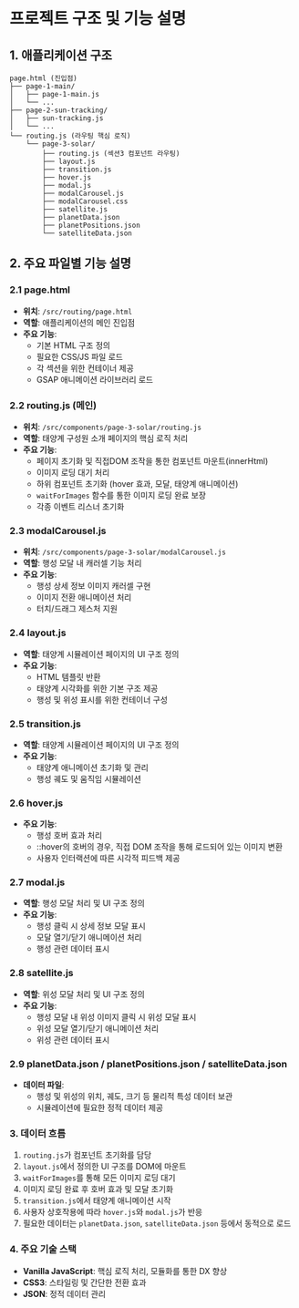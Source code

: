 # 프로젝트 구조 및 기능 설명

## 1. 애플리케이션 구조

```
page.html (진입점)
├── page-1-main/
│   ├── page-1-main.js
│   └── ...
├── page-2-sun-tracking/
│   ├── sun-tracking.js
│   └── ...
└── routing.js (라우팅 핵심 로직)
    └── page-3-solar/
        ├── routing.js (섹션3 컴포넌트 라우팅)
        ├── layout.js
        ├── transition.js
        ├── hover.js
        ├── modal.js
        ├── modalCarousel.js
        ├── modalCarousel.css
        ├── satellite.js
        ├── planetData.json
        ├── planetPositions.json
        └── satelliteData.json
```

## 2. 주요 파일별 기능 설명

### 2.1 page.html

- **위치**: `/src/routing/page.html`
- **역할**: 애플리케이션의 메인 진입점
- **주요 기능**:
  - 기본 HTML 구조 정의
  - 필요한 CSS/JS 파일 로드
  - 각 섹션을 위한 컨테이너 제공
  - GSAP 애니메이션 라이브러리 로드

### 2.2 routing.js (메인)

- **위치**: `/src/components/page-3-solar/routing.js`
- **역할**: 태양계 구성원 소개 페이지의 핵심 로직 처리
- **주요 기능**:
  - 페이지 초기화 및 직접DOM 조작을 통한 컴포넌트 마운트(innerHtml)
  - 이미지 로딩 대기 처리
  - 하위 컴포넌트 초기화 (hover 효과, 모달, 태양계 애니메이션)
  - `waitForImages` 함수를 통한 이미지 로딩 완료 보장
  - 각종 이벤트 리스너 초기화

### 2.3 modalCarousel.js

- **위치**: `/src/components/page-3-solar/modalCarousel.js`
- **역할**: 행성 모달 내 캐러셀 기능 처리
- **주요 기능**:
  - 행성 상세 정보 이미지 캐러셀 구현
  - 이미지 전환 애니메이션 처리
  - 터치/드래그 제스처 지원

### 2.4 layout.js

- **역할**: 태양계 시뮬레이션 페이지의 UI 구조 정의
- **주요 기능**:
  - HTML 템플릿 반환
  - 태양계 시각화를 위한 기본 구조 제공
  - 행성 및 위성 표시를 위한 컨테이너 구성

### 2.5 transition.js

- **역할**: 태양계 시뮬레이션 페이지의 UI 구조 정의
- **주요 기능**:
  - 태양계 애니메이션 초기화 및 관리
  - 행성 궤도 및 움직임 시뮬레이션

### 2.6 hover.js

- **주요 기능**:
  - 행성 호버 효과 처리
  - ::hover의 호버의 경우, 직접 DOM 조작을 통해 로드되어 있는 이미지 변환
  - 사용자 인터랙션에 따른 시각적 피드백 제공

### 2.7 modal.js

- **역할**: 행성 모달 처리 및 UI 구조 정의
- **주요 기능**:
  - 행성 클릭 시 상세 정보 모달 표시
  - 모달 열기/닫기 애니메이션 처리
  - 행성 관련 데이터 표시

### 2.8 satellite.js

- **역할**: 위성 모달 처리 및 UI 구조 정의
- **주요 기능**:
  - 행성 모달 내 위성 이미지 클릭 시 위성 모달 표시
  - 위성 모달 열기/닫기 애니메이션 처리
  - 위성 관련 데이터 표시

### 2.9 planetData.json / planetPositions.json / satelliteData.json

- **데이터 파일**:
  - 행성 및 위성의 위치, 궤도, 크기 등 물리적 특성 데이터 보관
  - 시뮬레이션에 필요한 정적 데이터 제공

### 3. 데이터 흐름

1. `routing.js`가 컴포넌트 초기화를 담당
2. `layout.js`에서 정의한 UI 구조를 DOM에 마운트
3. `waitForImages`를 통해 모든 이미지 로딩 대기
4. 이미지 로딩 완료 후 호버 효과 및 모달 초기화
5. `transition.js`에서 태양계 애니메이션 시작
6. 사용자 상호작용에 따라 `hover.js`와 `modal.js`가 반응
7. 필요한 데이터는 `planetData.json`, `satelliteData.json` 등에서 동적으로 로드

### 4. 주요 기술 스택

- **Vanilla JavaScript**: 핵심 로직 처리, 모듈화를 통한 DX 향상
- **CSS3**: 스타일링 및 간단한 전환 효과
- **JSON**: 정적 데이터 관리
